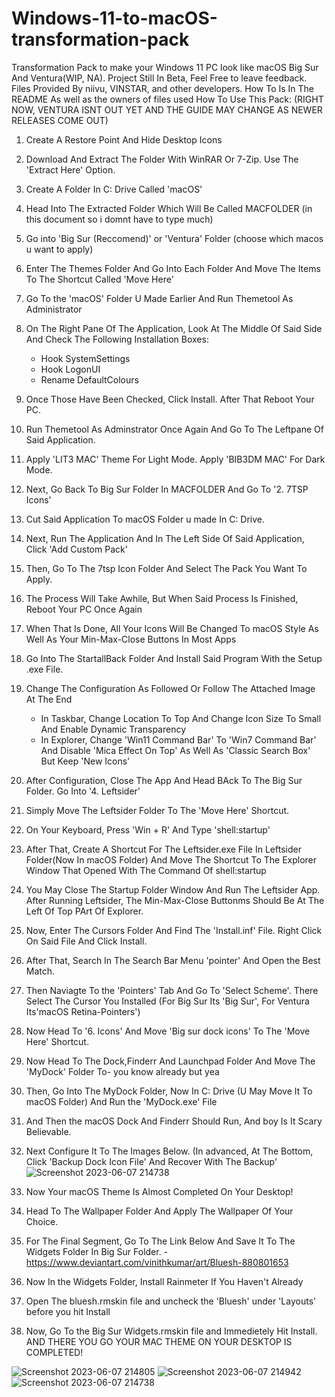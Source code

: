 # Windows-11-to-macOS-transformation-pack
Transformation Pack to make your Windows 11 PC look like macOS Big Sur And Ventura(WIP, NA). Project Still In Beta, Feel Free to leave feedback. Files Provided By niivu, VINSTAR, and other developers. How To Is In The README As well as the owners of files used
How To Use This Pack: (RIGHT NOW, VENTURA ISNT OUT YET AND THE GUIDE MAY CHANGE AS NEWER RELEASES COME OUT)
 1. Create A Restore Point And Hide Desktop Icons
 2. Download And Extract The Folder With WinRAR Or 7-Zip. Use The 'Extract Here' Option.
 3. Create A Folder In C: Drive Called 'macOS'
 4. Head Into The Extracted Folder Which Will Be Called MACFOLDER (in this document so i domnt have to type much)
 5. Go into 'Big Sur (Reccomend)' or 'Ventura' Folder (choose which macos u want to apply)
 6. Enter The Themes Folder And Go Into Each Folder And Move The Items To The Shortcut Called 'Move Here'
 7. Go To the 'macOS' Folder U Made Earlier And Run Themetool As Administrator
 8. On The Right Pane Of The Application, Look At The Middle Of Said Side And Check The Following Installation Boxes:
     - Hook SystemSettings
     - Hook LogonUI
     - Rename DefaultColours
 9. Once Those Have Been Checked, Click Install. After That Reboot Your PC.
 10. Run Themetool As Adminstrator Once Again And Go To The Leftpane Of Said Application.
 11. Apply 'LIT3 MAC' Theme For Light Mode. Apply 'BIB3DM MAC' For Dark Mode.
 12. Next, Go Back To Big Sur Folder In MACFOLDER And Go To '2. 7TSP Icons'
 13. Cut Said Application To macOS Folder u made In C: Drive.
 14. Next, Run The Application And In The Left Side Of Said Application, Click 'Add Custom Pack'
 15. Then, Go To The 7tsp Icon Folder And Select The Pack You Want To Apply.
 16. The Process Will Take Awhile, But When Said Process Is Finished, Reboot Your PC Once Again
 17. When That Is Done, All Your Icons Will Be Changed To macOS Style As Well As Your Min-Max-Close Buttons In Most Apps
 18. Go Into The StartallBack Folder And Install Said Program With the Setup .exe File.
 19. Change The Configuration As Followed Or Follow The Attached Image At The End
     - In Taskbar, Change Location To Top And Change Icon Size To Small And Enable Dynamic Transparency
     - In Explorer, Change 'Win11 Command Bar' To 'Win7 Command Bar' And Disable 'Mica Effect On Top' As Well As 'Classic Search Box' But Keep 'New Icons'
 20. After Configuration, Close The App And Head BAck To The Big Sur Folder. Go Into '4. Leftsider'
 21. Simply Move The Leftsider Folder To The 'Move Here' Shortcut.
 22. On Your Keyboard, Press 'Win + R' And Type 'shell:startup'
 23. After That, Create A Shortcut For The Leftsider.exe File In Leftsider Folder(Now In macOS Folder) And Move The Shortcut To The Explorer Window That Opened With The Command Of shell:startup
 24. You May Close The Startup Folder Window And Run The Leftsider App. After Running Leftsider, The Min-Max-Close Buttonms Should Be At The Left Of Top PArt Of Explorer.
 25. Now, Enter The Cursors Folder And Find The 'Install.inf' File. Right Click On Said File And Click Install.
 26. After That, Search In The Search Bar Menu 'pointer' And Open the Best Match.
 27. Then Naviagte To the 'Pointers' Tab And Go To 'Select Scheme'. There Select The Cursor You Installed (For Big Sur Its 'Big Sur', For Ventura Its'macOS Retina-Pointers')
 28. Now Head To '6. Icons' And Move 'Big sur dock icons' To The 'Move Here' Shortcut.
 29. Now Head To The Dock,Finderr And Launchpad Folder And Move The 'MyDock' Folder To- you know already but yea
 30. Then, Go Into The MyDock Folder, Now In C: Drive (U May Move It To macOS Folder) And Run the 'MyDock.exe' File
 31. And Then the macOS Dock And Finderr Should Run, And boy Is It Scary Believable.
 32. Next Configure It To The Images Below. (In advanced, At The Bottom, Click 'Backup Dock Icon File' And Recover With The Backup'![Screenshot 2023-06-07 214738](https://github.com/MrKillingHunter/Windows-11-to-macOS-transformation-pack/assets/129658204/87b1ec9b-ddcd-4b9b-aefb-1ef63da6f5cc)

 33. Now Your macOS Theme Is Almost Completed On Your Desktop!
 34. Head To The Wallpaper Folder And Apply The Wallpaper Of Your Choice.
 35. For The Final Segment, Go To The Link Below And Save It To The Widgets Folder In Big Sur Folder.
    - https://www.deviantart.com/vinithkumar/art/Bluesh-880801653
 36. Now In the Widgets Folder, Install Rainmeter If You Haven't Already
 37. Open The bluesh.rmskin file and uncheck the 'Bluesh' under 'Layouts' before you hit Install
 38. Now, Go To the Big Sur Widgets.rmskin file and Immedietely Hit Install.
 AND THERE YOU GO YOUR MAC THEME ON YOUR DESKTOP IS COMPLETED!
 
 ![Screenshot 2023-06-07 214805](https://github.com/MrKillingHunter/Windows-11-to-macOS-transformation-pack/assets/129658204/58ca3e07-d771-4d6b-be5e-894ecaf92df9)
![Screenshot 2023-06-07 214942](https://github.com/MrKillingHunter/Windows-11-to-macOS-transformation-pack/assets/129658204/0e13c2b7-c33a-4487-98b8-6fe9f4b3ee23)
![Screenshot 2023-06-07 214738](https://github.com/MrKillingHunter/Windows-11-to-macOS-transformation-pack/assets/129658204/7345139d-7339-4007-b5fb-f3b3e09a4e00)
